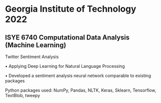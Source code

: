 # Georgia Institute of Technology 2022
## ISYE 6740 Computational Data Analysis (Machine Learning)


Twitter Sentiment Analysis


•	Applying Deep Learning for Natural Language Processing


•	Developed a sentiment analysis neural network comparable to existing packages


Python packages used: NumPy, Pandas, NLTK, Keras, Sklearn, Tensorflow, TextBlob, tweepy
